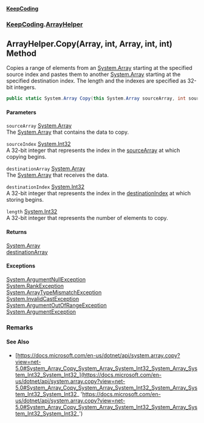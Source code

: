 #### [KeepCoding](index.md 'index')
### [KeepCoding](KeepCoding.md 'KeepCoding').[ArrayHelper](ArrayHelper.md 'KeepCoding.ArrayHelper')
## ArrayHelper.Copy(Array, int, Array, int, int) Method
Copies a range of elements from an [System.Array](https://docs.microsoft.com/en-us/dotnet/api/System.Array 'System.Array') starting at the specified source index and pastes them to another [System.Array](https://docs.microsoft.com/en-us/dotnet/api/System.Array 'System.Array') starting at the specified destination index. The length and the indexes are specified as 32-bit integers.  
```csharp
public static System.Array Copy(this System.Array sourceArray, int sourceIndex, System.Array destinationArray, int destinationIndex, int length);
```
#### Parameters
<a name='KeepCoding_ArrayHelper_Copy(System_Array_int_System_Array_int_int)_sourceArray'></a>
`sourceArray` [System.Array](https://docs.microsoft.com/en-us/dotnet/api/System.Array 'System.Array')  
The [System.Array](https://docs.microsoft.com/en-us/dotnet/api/System.Array 'System.Array') that contains the data to copy.
  
<a name='KeepCoding_ArrayHelper_Copy(System_Array_int_System_Array_int_int)_sourceIndex'></a>
`sourceIndex` [System.Int32](https://docs.microsoft.com/en-us/dotnet/api/System.Int32 'System.Int32')  
A 32-bit integer that represents the index in the [sourceArray](ArrayHelper_Copy_gbop6QHakxKenWZ9eRGugg.md#KeepCoding_ArrayHelper_Copy(System_Array_int_System_Array_int_int)_sourceArray 'KeepCoding.ArrayHelper.Copy(System.Array, int, System.Array, int, int).sourceArray') at which copying begins.
  
<a name='KeepCoding_ArrayHelper_Copy(System_Array_int_System_Array_int_int)_destinationArray'></a>
`destinationArray` [System.Array](https://docs.microsoft.com/en-us/dotnet/api/System.Array 'System.Array')  
The [System.Array](https://docs.microsoft.com/en-us/dotnet/api/System.Array 'System.Array') that receives the data.
  
<a name='KeepCoding_ArrayHelper_Copy(System_Array_int_System_Array_int_int)_destinationIndex'></a>
`destinationIndex` [System.Int32](https://docs.microsoft.com/en-us/dotnet/api/System.Int32 'System.Int32')  
A 32-bit integer that represents the index in the [destinationIndex](ArrayHelper_Copy_gbop6QHakxKenWZ9eRGugg.md#KeepCoding_ArrayHelper_Copy(System_Array_int_System_Array_int_int)_destinationIndex 'KeepCoding.ArrayHelper.Copy(System.Array, int, System.Array, int, int).destinationIndex') at which storing begins.
  
<a name='KeepCoding_ArrayHelper_Copy(System_Array_int_System_Array_int_int)_length'></a>
`length` [System.Int32](https://docs.microsoft.com/en-us/dotnet/api/System.Int32 'System.Int32')  
A 32-bit integer that represents the number of elements to copy.
  
#### Returns
[System.Array](https://docs.microsoft.com/en-us/dotnet/api/System.Array 'System.Array')  
[destinationArray](ArrayHelper_Copy_gbop6QHakxKenWZ9eRGugg.md#KeepCoding_ArrayHelper_Copy(System_Array_int_System_Array_int_int)_destinationArray 'KeepCoding.ArrayHelper.Copy(System.Array, int, System.Array, int, int).destinationArray')
#### Exceptions
[System.ArgumentNullException](https://docs.microsoft.com/en-us/dotnet/api/System.ArgumentNullException 'System.ArgumentNullException')  
[System.RankException](https://docs.microsoft.com/en-us/dotnet/api/System.RankException 'System.RankException')  
[System.ArrayTypeMismatchException](https://docs.microsoft.com/en-us/dotnet/api/System.ArrayTypeMismatchException 'System.ArrayTypeMismatchException')  
[System.InvalidCastException](https://docs.microsoft.com/en-us/dotnet/api/System.InvalidCastException 'System.InvalidCastException')  
[System.ArgumentOutOfRangeException](https://docs.microsoft.com/en-us/dotnet/api/System.ArgumentOutOfRangeException 'System.ArgumentOutOfRangeException')  
[System.ArgumentException](https://docs.microsoft.com/en-us/dotnet/api/System.ArgumentException 'System.ArgumentException')  
### Remarks
#### See Also
- [https://docs.microsoft.com/en-us/dotnet/api/system.array.copy?view=net-5.0#System_Array_Copy_System_Array_System_Int32_System_Array_System_Int32_System_Int32_](https://docs.microsoft.com/en-us/dotnet/api/system.array.copy?view=net-5.0#System_Array_Copy_System_Array_System_Int32_System_Array_System_Int32_System_Int32_ 'https://docs.microsoft.com/en-us/dotnet/api/system.array.copy?view=net-5.0#System_Array_Copy_System_Array_System_Int32_System_Array_System_Int32_System_Int32_')
